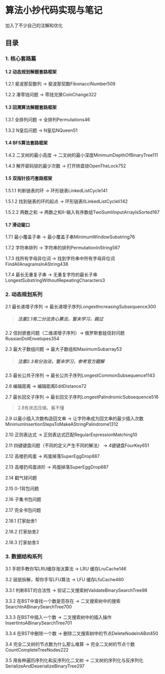 # 算法小抄代码实现与笔记

加入了不少自己的注解和优化

## 目录

### 1. 核心套路篇

#### 1.2 动态规划解题套路框架

1.2.1 斐波那契数列 -> 斐波那契数FibonacciNumber509

1.2.2 凑零钱问题 -> 零钱兑换CoinChange322

#### 1.3 回溯算法解题套路框架

1.3.1 全排列问题 -> 全排列Permutations46

1.3.2 N皇后问题 -> N皇后NQueen51

#### 1.4 BFS算法套路框架

1.4.2 二叉树的最小高度 -> 二叉树的最小深度MinimumDepthOfBinaryTree111

1.4.3 解开密码锁的最少次数 -> 打开转盘锁OpenTheLock752

#### 1.5 双指针技巧套路框架

1.5.1.1 判断链表的环 -> 环形链表LinkedListCycle141

1.5.1.2 找到链表的环的起点 -> 环形链表IILinkedListCycleIi142

1.5.2.2 两数之和 -> 两数之和II-输入有序数组TwoSumIiInputArrayIsSorted167

#### 1.7 滑动窗口

1.7.1 最小覆盖子串 ->  最小覆盖子串MinimumWindowSubstring76

1.7.2 字符串排列 -> 字符串的排列PermutationInString567

1.7.3 找所有字母异位词 -> 找到字符串中所有字母异位词FindAllAnagramsInAString438

1.7.4 最长无重复子串 -> 无重复字符的最长子串LongestSubstringWithoutRepeatingCharacters3

### 2. 动态规划系列

2.1 最长递增子序列 -> 最长递增子序列LongestIncreasingSubsequence300

> ##### 注意2.1有二分法贪心算法，暂未学习，跳过

2.2 信封嵌套问题（二维递增子序列）-> 俄罗斯套娃信封问题RussianDollEnvelopes354

2.3 最大子数组问题 -> 最大子数组和MaximumSubarray53

> ##### 注意2.3有分治法，暂未学习，参考官方题解

2.5 最长公共子序列 -> 最长公共子序列LongestCommonSubsequence1143

2.6 编辑距离 -> 编辑距离EditDistance72

2.7 最长回文子序列 -> 最长回文子序列LongestPalindromicSubsequence516

> 2.8有状态压缩，看不懂

2.9 以最小插入次数构造回文串 -> 让字符串成为回文串的最少插入次数MinimumInsertionStepsToMakeAStringPalindrome1312

2.10 正则表达式 -> 正则表达式匹配RegularExpressionMatching10

2.11 四键键盘问题（不同的定义产生不同的解法） -> 4键键盘FourKey651

2.12 高楼扔鸡蛋 -> 鸡蛋掉落SuperEggDrop887

2.13 高楼扔鸡蛋进阶 -> 鸡蛋掉落SuperEggDrop887

2.14 戳气球问题

2.15 0-1背包问题

2.16 子集书包问题

2.17 完全书包问题

2.18.1 打家劫舍1

2.18.2 打家劫舍2

2.18.3 打家劫舍3

### 3. 数据结构系列

3.1 手把手教你写LRU缓存淘汰算法 -> LRU 缓存LruCache146

3.2 层层拆解，帮你手写LFU算法 -> LFU 缓存LfuCache460

3.3.1 判断BST的合法性 -> 验证二叉搜索树ValidateBinarySearchTree98

3.3.2 在BST中查找一个数是否存在 -> 二叉搜索树中的搜索SearchInABinarySearchTree700

3.3.3 在BST中插入一个数 -> 二叉搜索树中的插入操作InsertIntoABinarySearchTree701

3.3.4 在BST中删除一个数 -> 删除二叉搜索树中的节点DeleteNodeInABst450

3.4 完全二叉树的节点数为什么那么难算 -> 完全二叉树的节点个数CountCompleteTreeNodes222

3.5 用各种遍历序列化和反序列化二叉树 -> 二叉树的序列化与反序列化SerializeAndDeserializeBinaryTree297